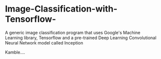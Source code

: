 # Image-Classification-with-Tensorflow-
A generic image classification program that uses Google's Machine Learning library, Tensorflow and a pre-trained Deep Learning Convolutional Neural Network model called Inception

Kamble....
